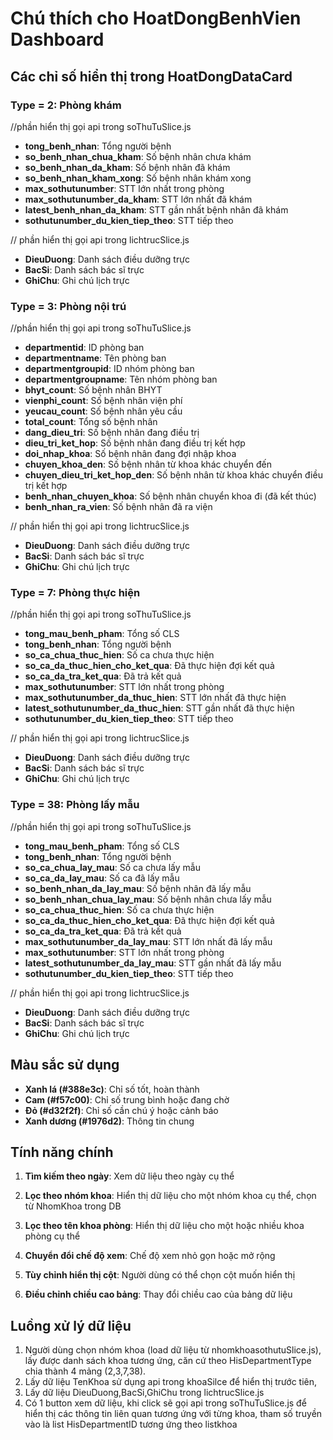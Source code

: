 # Chú thích cho HoatDongBenhVien Dashboard

## Các chỉ số hiển thị trong HoatDongDataCard

### Type = 2: Phòng khám
//phần hiển thị gọi api trong soThuTuSlice.js
- **tong_benh_nhan**: Tổng người bệnh
- **so_benh_nhan_chua_kham**: Số bệnh nhân chưa khám
- **so_benh_nhan_da_kham**: Số bệnh nhân đã khám
- **so_benh_nhan_kham_xong**: Số bệnh nhân khám xong
- **max_sothutunumber**: STT lớn nhất trong phòng
- **max_sothutunumber_da_kham**: STT lớn nhất đã khám
- **latest_benh_nhan_da_kham**: STT gần nhất bệnh nhân đã khám
- **sothutunumber_du_kien_tiep_theo**: STT tiếp theo

// phần hiển thị gọi api trong lichtrucSlice.js
- **DieuDuong**: Danh sách điều dưỡng trực
- **BacSi**: Danh sách bác sĩ trực
- **GhiChu**: Ghi chú lịch trực

### Type = 3: Phòng nội trú
//phần hiển thị gọi api trong soThuTuSlice.js
- **departmentid**: ID phòng ban
- **departmentname**: Tên phòng ban
- **departmentgroupid**: ID nhóm phòng ban
- **departmentgroupname**: Tên nhóm phòng ban
- **bhyt_count**: Số bệnh nhân BHYT
- **vienphi_count**: Số bệnh nhân viện phí
- **yeucau_count**: Số bệnh nhân yêu cầu
- **total_count**: Tổng số bệnh nhân
- **dang_dieu_tri**: Số bệnh nhân đang điều trị
- **dieu_tri_ket_hop**: Số bệnh nhân đang điều trị kết hợp
- **doi_nhap_khoa**: Số bệnh nhân đang đợi nhập khoa
- **chuyen_khoa_den**: Số bệnh nhân từ khoa khác chuyển đến
- **chuyen_dieu_tri_ket_hop_den**: Số bệnh nhân từ khoa khác chuyển điều trị kết hợp
- **benh_nhan_chuyen_khoa**: Số bệnh nhân chuyển khoa đi (đã kết thúc)
- **benh_nhan_ra_vien**: Số bệnh nhân đã ra viện

// phần hiển thị gọi api trong lichtrucSlice.js
- **DieuDuong**: Danh sách điều dưỡng trực
- **BacSi**: Danh sách bác sĩ trực
- **GhiChu**: Ghi chú lịch trực

### Type = 7: Phòng thực hiện
//phần hiển thị gọi api trong soThuTuSlice.js
- **tong_mau_benh_pham**: Tổng số CLS
- **tong_benh_nhan**: Tổng người bệnh
- **so_ca_chua_thuc_hien**: Số ca chưa thực hiện
- **so_ca_da_thuc_hien_cho_ket_qua**: Đã thực hiện đợi kết quả
- **so_ca_da_tra_ket_qua**: Đã trả kết quả
- **max_sothutunumber**: STT lớn nhất trong phòng
- **max_sothutunumber_da_thuc_hien**: STT lớn nhất đã thực hiện
- **latest_sothutunumber_da_thuc_hien**: STT gần nhất đã thực hiện
- **sothutunumber_du_kien_tiep_theo**: STT tiếp theo

// phần hiển thị gọi api trong lichtrucSlice.js
- **DieuDuong**: Danh sách điều dưỡng trực
- **BacSi**: Danh sách bác sĩ trực
- **GhiChu**: Ghi chú lịch trực

### Type = 38: Phòng lấy mẫu
//phần hiển thị gọi api trong soThuTuSlice.js
- **tong_mau_benh_pham**: Tổng số CLS
- **tong_benh_nhan**: Tổng người bệnh
- **so_ca_chua_lay_mau**: Số ca chưa lấy mẫu
- **so_ca_da_lay_mau**: Số ca đã lấy mẫu
- **so_benh_nhan_da_lay_mau**: Số bệnh nhân đã lấy mẫu
- **so_benh_nhan_chua_lay_mau**: Số bệnh nhân chưa lấy mẫu
- **so_ca_chua_thuc_hien**: Số ca chưa thực hiện
- **so_ca_da_thuc_hien_cho_ket_qua**: Đã thực hiện đợi kết quả
- **so_ca_da_tra_ket_qua**: Đã trả kết quả
- **max_sothutunumber_da_lay_mau**: STT lớn nhất đã lấy mẫu
- **max_sothutunumber**: STT lớn nhất trong phòng
- **latest_sothutunumber_da_lay_mau**: STT gần nhất đã lấy mẫu
- **sothutunumber_du_kien_tiep_theo**: STT tiếp theo

// phần hiển thị gọi api trong lichtrucSlice.js
- **DieuDuong**: Danh sách điều dưỡng trực
- **BacSi**: Danh sách bác sĩ trực
- **GhiChu**: Ghi chú lịch trực

## Màu sắc sử dụng

- **Xanh lá (#388e3c)**: Chỉ số tốt, hoàn thành
- **Cam (#f57c00)**: Chỉ số trung bình hoặc đang chờ
- **Đỏ (#d32f2f)**: Chỉ số cần chú ý hoặc cảnh báo
- **Xanh dương (#1976d2)**: Thông tin chung

## Tính năng chính

1. **Tìm kiếm theo ngày**: Xem dữ liệu theo ngày cụ thể
2. **Lọc theo nhóm khoa**: Hiển thị dữ liệu cho một nhóm khoa cụ thể, chọn từ NhomKhoa trong DB
3. **Lọc theo tên khoa phòng**: Hiển thị dữ liệu cho một hoặc nhiều khoa phòng cụ thể

4. **Chuyển đổi chế độ xem**: Chế độ xem nhỏ gọn hoặc mở rộng
5. **Tùy chỉnh hiển thị cột**: Người dùng có thể chọn cột muốn hiển thị
6. **Điều chỉnh chiều cao bảng**: Thay đổi chiều cao của bảng dữ liệu

## Luồng xử lý dữ liệu
1. Người dùng chọn nhóm khoa (load dữ liệu từ nhomkhoasothutuSlice.js), lấy được danh sách khoa tương ứng, căn cứ theo HisDepartmentType chia thành 4 mảng (2,3,7,38). 
2. Lấy dữ liệu TenKhoa sử dụng api trong khoaSilce để hiển thị trước tiên,
3. Lấy dữ  liệu DieuDuong,BacSi,GhiChu trong lichtrucSlice.js 
3. Có 1 button xem dữ liệu, khi click sẽ gọi api trong soThuTuSlice.js để hiển thị các thông tin liên quan tương ứng với từng khoa, tham số truyền vào là list HisDepartmentID tương ứng theo listkhoa
